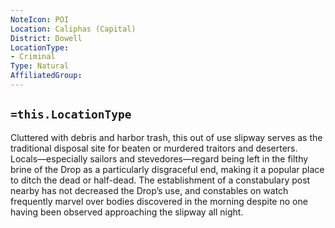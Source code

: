```yaml
---
NoteIcon: POI
Location: Caliphas (Capital) 
District: Dowell
LocationType:
- Criminal
Type: Natural 
AffiliatedGroup:
---
```


## `=this.LocationType`
Cluttered with debris and harbor trash, this out of use slipway serves as the traditional disposal site for beaten or murdered traitors and deserters. Locals—especially sailors and stevedores—regard being left in the filthy brine of the Drop as a particularly disgraceful end, making it a popular place to ditch the dead or half-dead. The establishment of a constabulary post nearby has not decreased the Drop’s use, and constables on watch frequently marvel over bodies discovered in the morning despite no one having been observed approaching the slipway all night.